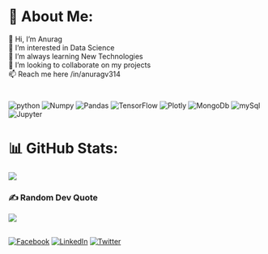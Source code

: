 <!--### Hi there 👋-->

<!--
**AnuragV314/AnuragV314** is a ✨ _special_ ✨ repository because its `README.md` (this file) appears on your GitHub profile.
vcz
Here are some ideas to get you started:

- 🔭 I’m currently working on ..
- 🌱 I’m currently learning ...
- 👯 I’m looking to collaborate on ...
- 🤔 I’m looking for help with ...
- 💬 Ask me about ...
- 📫 How to reach me: ...
- 😄 Pronouns: ...
- ⚡ Fun fact: ...
-->

<!-- # 💫 About Me: 
👋 Hi, I’m Anurag<br>👀 I’m interested in Web Development<br>🌱 I’m always learning New Technologies<br>💞️ I’m looking to collaborate on my projects<br>📫 Reach me here /in/anuragv314 -->


# 💫 About Me:
👋 Hi, I’m Anurag<br>👀 I’m interested in Data Science<br>🌱 I’m always learning New Technologies<br>💞️ I’m looking to collaborate on my projects<br>📫 Reach me here /in/anuragv314
#
<!-- # 💻 Tech Stack: -->
![python](https://img.shields.io/badge/Python-3776AB.svg?style=for-the-badge&logo=Python&logoColor=white) ![Numpy](https://img.shields.io/badge/NumPy-013243.svg?style=for-the-badge&logo=NumPy&logoColor=white) 
![Pandas](https://img.shields.io/badge/pandas-150458.svg?style=for-the-badge&logo=pandas&logoColor=white) ![TensorFlow](https://img.shields.io/badge/TensorFlow-FF6F00.svg?style=for-the-badge&logo=TensorFlow&logoColor=white) ![Plotly](https://img.shields.io/badge/Plotly-3F4F75.svg?style=for-the-badge&logo=Plotly&logoColor=white) ![MongoDb](https://img.shields.io/badge/MongoDB-47A248.svg?style=for-the-badge&logo=MongoDB&logoColor=white) ![mySql](https://img.shields.io/badge/MySQL-4479A1.svg?style=for-the-badge&logo=MySQL&logoColor=white) ![Jupyter](https://img.shields.io/badge/Jupyter-F37626.svg?style=for-the-badge&logo=Jupyter&logoColor=white)




<!-- #logo generator: https://home.aveek.io/GitHub-Profile-Badges/ -->

#

# 📊 GitHub Stats:
<!-- ![](https://github-readme-stats.vercel.app/api?username=AnuragV314&theme=dark&hide_border=false&include_all_commits=false&count_private=false)<br/> -->
![](https://github-readme-streak-stats.herokuapp.com/?user=AnuragV314&theme=dark&hide_border=false)<br/>
<!-- 
![](https://github-readme-stats.vercel.app/api/top-langs/?username=AnuragV314&theme=dark&hide_border=false&include_all_commits=false&count_private=false&layout=compact) 
-->

<!--
## 🏆 GitHub Trophies
![](https://github-profile-trophy.vercel.app/?username=AnuragV314&theme=radical&no-frame=false&no-bg=true&margin-w=4) -->

### ✍️ Random Dev Quote
![](https://quotes-github-readme.vercel.app/api?type=horizontal&theme=tokyonight)
<!-- 🌐 Socials: -->
## 
[![Facebook](https://img.shields.io/badge/Facebook-%231877F2.svg?logo=Facebook&logoColor=white)](https://facebook.com/AnuragV314) [![LinkedIn](https://img.shields.io/badge/LinkedIn-%230077B5.svg?logo=linkedin&logoColor=white)](https://linkedin.com/in/anuragv314) [![Twitter](https://img.shields.io/badge/Twitter-%231DA1F2.svg?logo=Twitter&logoColor=white)](https://twitter.com/@Anurag_S314) 
#


<!--
### 🔝 Top Contributed Repo
![](https://github-contributor-stats.vercel.app/api?username=AnuragV314&limit=5&theme=dark&combine_all_yearly_contributions=true)

---
[![](https://visitcount.itsvg.in/api?id=AnuragV314&icon=0&color=0)](https://visitcount.itsvg.in)

  ## 💰 You can help me by Donating
  [![BuyMeACoffee](https://img.shields.io/badge/Buy%20Me%20a%20Coffee-ffdd00?style=for-the-badge&logo=buy-me-a-coffee&logoColor=black)](https://buymeacoffee.com/AnuragV314) [![Ko-Fi](https://img.shields.io/badge/Ko--fi-F16061?style=for-the-badge&logo=ko-fi&logoColor=white)](https://ko-fi.com/AnuragV314) 

-->
<!-- Proudly created with GPRM ( https://gprm.itsvg.in ) -->
